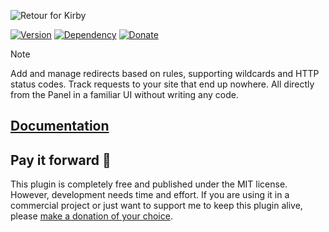 ![Retour for Kirby](https://distantnative.com/retour-for-kirby/ogimage.png)

[![Version](https://img.shields.io/badge/version-5.5.0-8dbae7.svg?style=for-the-badge)](https://github.com/distantnative/retour-for-kirby/releases)
[![Dependency](https://img.shields.io/badge/kirby-4.3.1_%2F_5.x-f0d575.svg?style=for-the-badge)](https://getkirby.com/)
[![Donate](https://img.shields.io/badge/support-give_back-bdde7a.svg?style=for-the-badge)](https://paypal.me/distantnative)

> [!NOTE]
> Add and manage redirects based on rules, supporting wildcards and HTTP status codes. Track requests to your site that end up nowhere. All directly from the Panel in a familiar UI without writing any code.

## [Documentation](https://distantnative.github.io/retour-for-kirby/)

## Pay it forward 💛

This plugin is completely free and published under the MIT license. However, development needs time and effort. If you are using it in a commercial project or just want to support me to keep this plugin alive, please [make a donation of your choice](https://paypal.me/distantnative).
